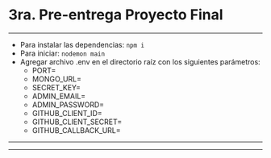 # 3ra. Pre-entrega Proyecto Final

---

- Para instalar las dependencias: `npm i`
- Para iniciar: `nodemon main`
- Agregar archivo .env en el directorio raíz con los siguientes parámetros:
  - PORT=
  - MONGO_URL=
  - SECRET_KEY=
  - ADMIN_EMAIL=
  - ADMIN_PASSWORD=
  - GITHUB_CLIENT_ID=
  - GITHUB_CLIENT_SECRET=
  - GITHUB_CALLBACK_URL=

---

---
